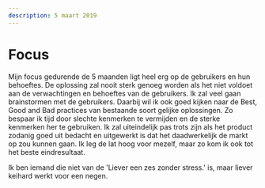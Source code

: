```yaml
---
description: 5 maart 2019
---
```


# Focus

Mijn focus gedurende de 5 maanden ligt heel erg op de gebruikers en hun behoeftes. De oplossing zal nooit sterk genoeg worden als het niet voldoet aan de verwachtingen en behoeftes van de gebruikers. Ik zal veel gaan brainstormen met de gebruikers. Daarbij wil ik ook goed kijken naar de Best, Good and Bad practices van bestaande soort gelijke oplossingen. Zo bespaar ik tijd door slechte kenmerken te vermijden en de sterke kenmerken her te gebruiken. Ik zal uiteindelijk pas trots zijn als het product zodanig goed uit bedacht en uitgewerkt is dat het daadwerkelijk de markt op zou kunnen gaan. Ik leg de lat hoog voor mezelf, maar zo kom ik ook tot het beste eindresultaat. 

Ik ben iemand die niet van de 'Liever een zes zonder stress.' is, maar liever keihard werkt voor een negen. 

